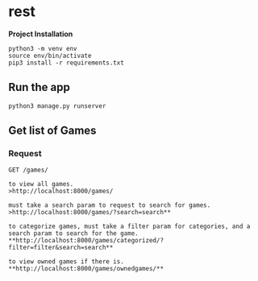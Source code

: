 # rest

**Project Installation**

```
python3 -m venv env
source env/bin/activate
pip3 install -r requirements.txt

```
## Run the app

    python3 manage.py runserver

## Get list of Games
### Request

`GET /games/`

    to view all games.
    >http://localhost:8000/games/
    
    must take a search param to request to search for games.
    >http://localhost:8000/games/?search=search**
    
    to categorize games, must take a filter param for categories, and a search param to search for the game.
    **http://localhost:8000/games/categorized/?filter=filter&search=search**
    
    to view owned games if there is.
    **http://localhost:8000/games/ownedgames/**

